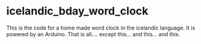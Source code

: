 icelandic_bday_word_clock
=========================

This is the code for a home made word clock in the icelandic language. It is powered by an Arduino. That is all.... except this... and this... and this.
